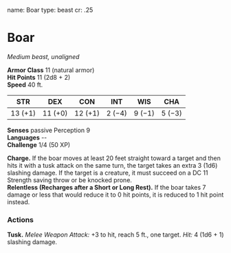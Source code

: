 name: Boar
type: beast
cr: .25

# Boar 
_Medium beast, unaligned_

**Armor Class** 11 (natural armor)    
**Hit Points** 11 (2d8 + 2)    
**Speed** 40 ft. 

| STR     | DEX     | CON     | INT     | WIS     | CHA     |
|---------|---------|---------|---------|---------|---------|
| 13 (+1) | 11 (+0) | 12 (+1) | 2 (−4)  | 9 (−1)  | 5 (−3)  | 

**Senses** passive Perception 9    
**Languages** --    
**Challenge** 1/4 (50 XP) 

**Charge.** If the boar moves at least 20 feet straight toward a target and then hits it with a tusk attack on the same turn, the target takes an extra 3 (1d6) slashing damage. If the target is a creature, it must succeed on a DC 11 Strength saving throw or be knocked prone.   
**Relentless (Recharges after a Short or Long Rest).** If the boar takes 7 damage or less that would reduce it to 0 hit points, it is reduced to 1 hit point instead. 

### Actions 
**Tusk.** _Melee Weapon Attack:_ +3 to hit, reach 5 ft., one target. _Hit:_ 4 (1d6 + 1) slashing damage. 